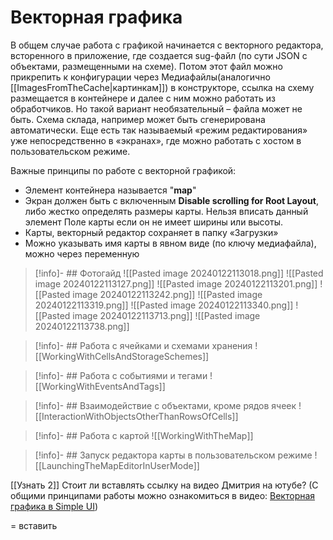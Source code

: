 # Векторная графика

В общем случае работа с графикой начинается с векторного редактора, всторенного в приложение, где создается sug-файл (по сути JSON с объектами, размещенными на схеме). Потом этот файл можно прикрепить к конфигурации через Медиафайлы(аналогично [[ImagesFromTheCache|картинкам]]) в конструкторе, ссылка на схему размещается в контейнере и далее с ним можно работать из обработчиков. Но такой вариант необязательный – файла может не быть. Схема склада, например может быть сгенерирована автоматически. Еще есть так называемый «режим редактирования» уже непосредственно в «экранах», где можно работать с хостом в пользовательском режиме.

Важные принципы по работе с векторной графикой:
 - Элемент контейнера называется "**map**"
 - Экран должен быть с включенным **Disable scrolling for Root Layout**, либо жестко определять размеры карты. Нельзя вписать данный элемент Поле карты если он не имеет ширины или высоты.     
 - Карты, векторный редактор сохраняет в папку «Загрузки»      
 - Можно указывать имя карты в явном виде (по ключу медиафайла), можно через переменную

>[!info]- ## Фотогайд
>![[Pasted image 20240122113018.png]]
>![[Pasted image 20240122113127.png]]
>![[Pasted image 20240122113201.png]]
>![[Pasted image 20240122113242.png]]
>![[Pasted image 20240122113319.png]]
>![[Pasted image 20240122113340.png]]
>![[Pasted image 20240122113713.png]]
>![[Pasted image 20240122113738.png]]

>[!info]- ## Работа с ячейками и схемами хранения
>![[WorkingWithCellsAndStorageSchemes]]

>[!info]- ## Работа с событиями и тегами
>![[WorkingWithEventsAndTags]]

>[!info]- ## Взаимодействие с объектами, кроме рядов ячеек
>![[InteractionWithObjectsOtherThanRowsOfCells]]

>[!info]- ## Работа с картой
>![[WorkingWithTheMap]]

>[!info]- ## Запуск редактора карты в пользовательском режиме
>![[LaunchingTheMapEditorInUserMode]]



[[Узнать 2]]
Стоит ли вставлять ссылку на видео Дмитрия на ютубе? (С общими принципами работы можно ознакомиться в видео: [Векторная графика в Simple UI](https://youtu.be/cJ2_QtHgZ7c))


=
вставить